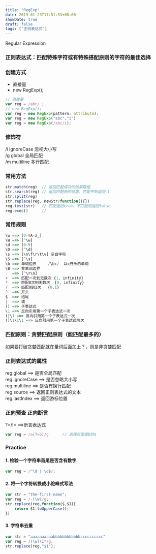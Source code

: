 ```yaml
---
title: "RegExp"
date: 2019-01-23T17:51:53+08:00
showDate: true
draft: false
tags: ["正则表达式"]
---
```

Regular Expression

### 正则表达式：匹配特殊字符或有特殊搭配原则的字符的最佳选择
### 创建方式
* 直接量
* new RegExp();

```js
// 直接量
var reg = /abc/ ;
// new RegExp();
var reg = new RegExp(pattern. attribute);
var reg = new RegExp("abc","i")
var reg = new RegExp(/abc/i);
```

### 修饰符
/i  ignoreCase 忽视大小写
<br>
/g  global   全局匹配
<br>
/m  multiline   多行匹配  
### 常用方法
```js
str.match(reg)  // 返回匹配成功的结果数组
str.search(reg) // 返回匹配到的位置，匹配不到返回-1
str.split(reg)
str.replace(reg, newStr/function(){})
reg.test(str)   // 匹配返回true，不匹配则返回false
reg.exec()      // 
```
### 常用规则

```js
\w ==> [0-9A-z_]
\W ==> [^\w]
\d ==> [0-9]
\D ==> [^\d]
\s ==> [\n\f\r\t\v] 空白字符
\S ==> [^\s]
\b ==> 单词边界     /\bc/  以c开头的单词
\B ==> 非单词边界
.  ==> [^\r\n]
+  ==> 匹配一次到无数次 {1, infinity}
*  ==> 匹配0次到无数次  {0, infinity}
?  ==> 匹配0到1次   {0,1}
^  ==> 开头
$  ==> 结尾
|  ==> 或
() ==> 子表达式
\1 ==> 反向引用第一个子表达式一次
()\1 ==> 反向引用第一个子表达式一次
()\1\1\1 ==> 反向引用第一个子表达式两次
```
### 匹配原则：贪婪匹配原则（能匹配最多的）
如果要打破贪婪匹配就在量词后面加上？，则是非贪婪匹配
### 正则表达式的属性
reg.global      ==> 是否全局匹配
<br>
reg.ignoreCase  ==> 是否忽略大小写
<br>
reg.multiline   ==> 是否有换行匹配
<br>
reg.source      ==> 返回正则表达式的文本
<br>
reg.lastIndex ==> 返回游标位置
### 正向预查 正向断言
?=/!=   ==>断言表达式
<br>
```js
var reg = /a(?=b)/g      // 选择后面是b的a
```
### Practice
#### 1. 检验一个字符串首尾是否含有数字
```js
var reg = /^\d | \d$/;
```
#### 2. 将一个字符转换成小驼峰式写法
```js
var str = "the-first-name";
var reg = /-(\w)/g;
str.replace(reg,function($,$1){
    return $1.toUpperCase();
})
```
#### 3. 字符串去重
```js
var str = "aaaaaaaaaabbbbbbbbbbbbcccccccccc"
var reg = /(\w)\1*/g;
str.replace(reg,"$1");
```
